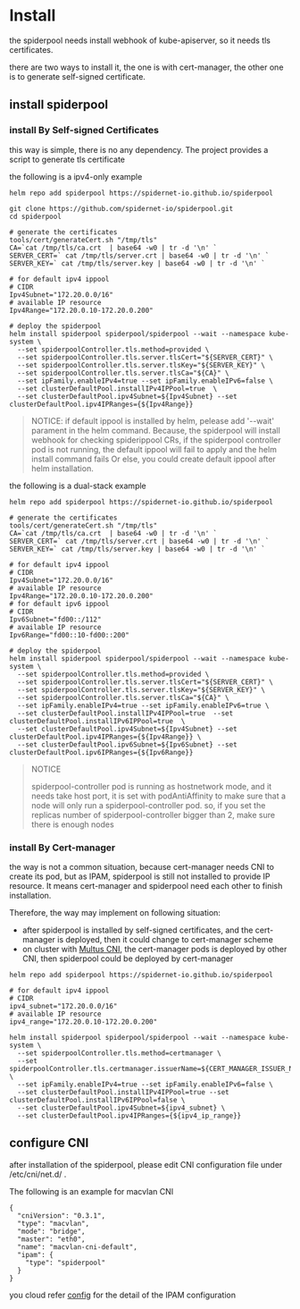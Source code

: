 # Install

the spiderpool needs install webhook of kube-apiserver, so it needs tls certificates.

there are two ways to install it, the one is with cert-manager, the other one is to generate self-signed certificate.

## install spiderpool

### install By Self-signed Certificates

this way is simple, there is no any dependency. The project provides a script to generate tls certificate

the following is a ipv4-only example

```shell
helm repo add spiderpool https://spidernet-io.github.io/spiderpool

git clone https://github.com/spidernet-io/spiderpool.git
cd spiderpool

# generate the certificates
tools/cert/generateCert.sh "/tmp/tls"
CA=`cat /tmp/tls/ca.crt  | base64 -w0 | tr -d '\n' `
SERVER_CERT=` cat /tmp/tls/server.crt | base64 -w0 | tr -d '\n' `
SERVER_KEY=` cat /tmp/tls/server.key | base64 -w0 | tr -d '\n' `

# for default ipv4 ippool
# CIDR
Ipv4Subnet="172.20.0.0/16"
# available IP resource
Ipv4Range="172.20.0.10-172.20.0.200"

# deploy the spiderpool
helm install spiderpool spiderpool/spiderpool --wait --namespace kube-system \
  --set spiderpoolController.tls.method=provided \
  --set spiderpoolController.tls.server.tlsCert="${SERVER_CERT}" \
  --set spiderpoolController.tls.server.tlsKey="${SERVER_KEY}" \
  --set spiderpoolController.tls.server.tlsCa="${CA}" \
  --set ipFamily.enableIPv4=true --set ipFamily.enableIPv6=false \
  --set clusterDefaultPool.installIPv4IPPool=true  \
  --set clusterDefaultPool.ipv4Subnet=${Ipv4Subnet} --set clusterDefaultPool.ipv4IPRanges={${Ipv4Range}}
```

> NOTICE: if default ippool is installed by helm, pelease add '--wait' parament in the helm command. Because, the spiderpool will install 
> webhook for checking spiderippool CRs, if the spiderpool controller pod is not running, the default ippool will fail to apply and the helm install command fails
> Or else, you could create default ippool after helm installation.

the following is a dual-stack example

```shell
helm repo add spiderpool https://spidernet-io.github.io/spiderpool

# generate the certificates
tools/cert/generateCert.sh "/tmp/tls"
CA=`cat /tmp/tls/ca.crt  | base64 -w0 | tr -d '\n' `
SERVER_CERT=` cat /tmp/tls/server.crt | base64 -w0 | tr -d '\n' `
SERVER_KEY=` cat /tmp/tls/server.key | base64 -w0 | tr -d '\n' `

# for default ipv4 ippool
# CIDR
Ipv4Subnet="172.20.0.0/16"
# available IP resource
Ipv4Range="172.20.0.10-172.20.0.200"
# for default ipv6 ippool
# CIDR
Ipv6Subnet="fd00::/112"
# available IP resource
Ipv6Range="fd00::10-fd00::200"

# deploy the spiderpool
helm install spiderpool spiderpool/spiderpool --wait --namespace kube-system \
  --set spiderpoolController.tls.method=provided \
  --set spiderpoolController.tls.server.tlsCert="${SERVER_CERT}" \
  --set spiderpoolController.tls.server.tlsKey="${SERVER_KEY}" \
  --set spiderpoolController.tls.server.tlsCa="${CA}" \
  --set ipFamily.enableIPv4=true --set ipFamily.enableIPv6=true \
  --set clusterDefaultPool.installIPv4IPPool=true  --set clusterDefaultPool.installIPv6IPPool=true  \
  --set clusterDefaultPool.ipv4Subnet=${Ipv4Subnet} --set clusterDefaultPool.ipv4IPRanges={${Ipv4Range}} \
  --set clusterDefaultPool.ipv6Subnet=${Ipv6Subnet} --set clusterDefaultPool.ipv6IPRanges={${Ipv6Range}}
```

> NOTICE
>
> spiderpool-controller pod is running as hostnetwork mode, and it needs take host port,
> it is set with podAntiAffinity to make sure that a node will only run a spiderpool-controller pod.
> so, if you set the replicas number of spiderpool-controller bigger than 2, make sure there is enough nodes

### install By Cert-manager

the way is not a common situation, because cert-manager needs CNI to create its pod,
but as IPAM, spiderpool is still not installed to provide IP resource. It means cert-manager and spiderpool need each other to finish installation.

Therefore, the way may implement on following situation:

- after spiderpool is installed by self-signed certificates, and the cert-manager is deployed, then it could change to cert-manager scheme
- on cluster with [Multus CNI](https://github.com/k8snetworkplumbingwg/multus-cni), the cert-manager pods is deployed by other CNI, then spiderpool could be deployed by cert-manager

```shell
helm repo add spiderpool https://spidernet-io.github.io/spiderpool

# for default ipv4 ippool
# CIDR
ipv4_subnet="172.20.0.0/16"
# available IP resource
ipv4_range="172.20.0.10-172.20.0.200"

helm install spiderpool spiderpool/spiderpool --wait --namespace kube-system \
  --set spiderpoolController.tls.method=certmanager \
  --set spiderpoolController.tls.certmanager.issuerName=${CERT_MANAGER_ISSUER_NAME} \
  --set ipFamily.enableIPv4=true --set ipFamily.enableIPv6=false \
  --set clusterDefaultPool.installIPv4IPPool=true --set clusterDefaultPool.installIPv6IPPool=false \
  --set clusterDefaultPool.ipv4Subnet=${ipv4_subnet} \
  --set clusterDefaultPool.ipv4IPRanges={${ipv4_ip_range}}
```

## configure CNI  

after installation of the spiderpool, please edit CNI configuration file under /etc/cni/net.d/ .

The following is an example for macvlan CNI

```
{
  "cniVersion": "0.3.1",
  "type": "macvlan",
  "mode": "bridge",
  "master": "eth0",
  "name": "macvlan-cni-default",
  "ipam": {
    "type": "spiderpool"
  }
}
```

you cloud refer [config](../concepts/config.md) for the detail of the IPAM configuration

